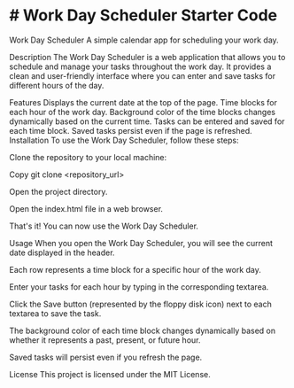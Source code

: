 # # Work Day Scheduler Starter Code
Work Day Scheduler
A simple calendar app for scheduling your work day.

Description
The Work Day Scheduler is a web application that allows you to schedule and manage your tasks throughout the work day. It provides a clean and user-friendly interface where you can enter and save tasks for different hours of the day.

Features
Displays the current date at the top of the page.
Time blocks for each hour of the work day.
Background color of the time blocks changes dynamically based on the current time.
Tasks can be entered and saved for each time block.
Saved tasks persist even if the page is refreshed.
Installation
To use the Work Day Scheduler, follow these steps:

Clone the repository to your local machine:

Copy
git clone <repository_url>

Open the project directory.

Open the index.html file in a web browser.

That's it! You can now use the Work Day Scheduler.

Usage
When you open the Work Day Scheduler, you will see the current date displayed in the header.

Each row represents a time block for a specific hour of the work day.

Enter your tasks for each hour by typing in the corresponding textarea.

Click the Save button (represented by the floppy disk icon) next to each textarea to save the task.

The background color of each time block changes dynamically based on whether it represents a past, present, or future hour.

Saved tasks will persist even if you refresh the page.


License
This project is licensed under the MIT License.
